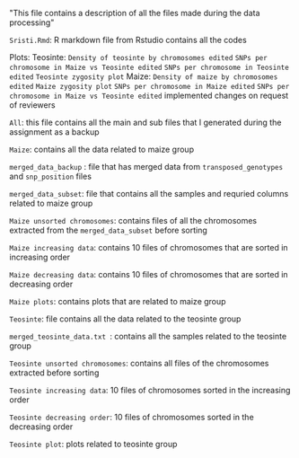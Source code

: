 "This file contains a description of all the files made during the data processing"

`Sristi.Rmd`: R markdown file from Rstudio contains all the codes

Plots: Teosinte: `Density of teosinte by chromosomes edited` `SNPs per chromosome in Maize vs Teosinte edited` `SNPs per chromosome in Teosinte edited` `Teosinte zygosity plot` Maize: `Density of maize by chromosomes edited` `Maize zygosity plot` `SNPs per chromosome in Maize edited` `SNPs per chromosome in Maize vs Teosinte edited` implemented changes on request of reviewers

`All`: this file contains all the main and sub files that I generated during the assignment as a backup

`Maize`: contains all the data related to maize group

`merged_data_backup` : file that has merged data from `transposed_genotypes` and `snp_position` files

`merged_data_subset`: file that contains all the samples and requried columns related to maize group

`Maize unsorted chromosomes`: contains files of all the chromosomes extracted from the `merged_data_subset` before sorting 

`Maize increasing data`: contains 10 files of chromosomes that are sorted in increasing order 

`Maize decreasing data`: contains 10 files of chromosomes that are sorted in decreasing order 

`Maize plots`: contains plots that are related to maize group

`Teosinte`: file contains all the data related to the teosinte group

`merged_teosinte_data.txt `: contains all the samples related to the teosinte group

`Teosinte unsorted chromosomes`: contains all files of the chromosomes extracted before sorting

`Teosinte increasing data`: 10 files of chromosomes sorted in the increasing order

`Teosinte decreasing order`: 10 files of chromosomes sorted in the decreasing order

`Teosinte plot`: plots related to teosinte group
